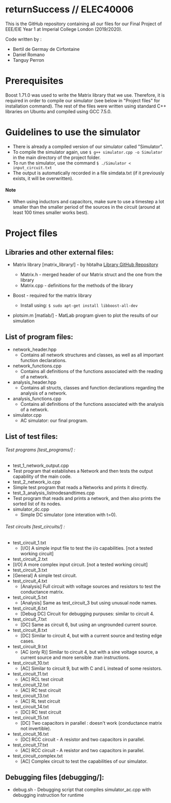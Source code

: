 # returnSuccess // ELEC40006

This is the GitHub repository containing all our files for our Final Project of EEE/EIE Year 1 at Imperial College London (2019/2020).

Code written by :
  - Bertil de Germay de Cirfontaine
  - Daniel Romano
  - Tanguy Perron


# Prerequisites

Boost 1.71.0 was used to write the Matrix library that we use. Therefore, it is required in order to compile our simulator (see below in "Project files" for installation command).
The rest of the files were written using standard C++ libraries on Ubuntu and compiled using GCC 7.5.0.


# Guidelines to use the simulator

  - There is already a compiled version of our simulator called "Simulator".
  - To compile the simulator again, use `$ g++ simulator.cpp -o Simulator` in the main directory of the project folder.
  - To run the simulator, use the command `$ ./Simulator < input_circuit.txt`
  - The output is automatically recorded in a file simdata.txt (if it previously exists, it will be overwritten).

#### Note
  - When using inductors and capacitors, make sure to use a timestep a lot smaller than the smaller period of the sources in the circuit (around at least 100 times smaller works best).


# Project files

## Libraries and other external files:
  - Matrix library \[matrix_library/\] - by hbtalha [Library GitHub Repository](https://github.com/hbtalha/Matrix-Library)
    - Matrix.h - merged header of our Matrix struct and the one from the library
    - Matrix.cpp - definitions for the methods of the library
  - Boost - required for the matrix library
    - Install using: `$ sudo apt-get install libboost-all-dev`
    
  - plotsim.m [matlab/] - MatLab program given to plot the results of our simulation

## List of program files:
  - network_header.hpp
  	- Contains all network structures and classes, as well as all important function declarations.
  - network_functions.cpp	
  	- Contains all definitions of the functions associated with the reading of a network.
  - analysis_header.hpp
    - Contains all structs, classes and function declarations regarding the analysis of a network.
  - analysis_functions.cpp
    - Contains all definitions of the functions associated with the analysis of a network.
  - simulator.cpp
    - AC simulator: our final program.

## List of test files:
###### Test programs [test_programs/] :
  - test\_1\_network\_output.cpp
   - Test program that establishes a Network and then tests the output capability of the main code.
  - test\_2\_network\_io.cpp
   - Simple test program that reads a Networks and prints it directly.
  - test\_3\_analysis\_listnodesandtimes.cpp
   - Test program that reads and prints a network, and then also prints the sorted list of its nodes.
  - simulator_dc.cpp
    - Simple DC simulator (one interation with t=0).
    
###### Test circuits [test_circuits/] :
  - test\_circuit\_1.txt
    - [I/O] A simple input file to test the i/o capabilities. [not a tested working circuit]
  - test\_circuit\_2.txt
   - [I/O] A more complex input circuit. [not a tested working circuit]
  - test\_circuit\_3.txt
   - [General] A simple test circuit.
  - test\_circuit\_4.txt
  	- [Analysis] Full circuit with voltage sources and resistors to test the conductance matrix.
  - test\_circuit\_5.txt
    - [Analysis] Same as test\_circuit\_3 but using unusual node names.
  - test\_circuit\_6.txt
    - [Debug DC] Circuit for debugging purpuses: similar to circuit 4.
  - test\_circuit\_7.txt
    - [DC] Same as circuit 6, but using an ungrounded current source.
  - test\_circuit\_8.txt
    - [DC] Similar to circuit 4, but with a current source and testing edge cases.
  - test\_circuit\_9.txt
  	  - [AC (only R)] Similar to circuit 4, but with a sine voltage source, a current source and more sensible .tran instructions.
  - test\_circuit\_10.txt
    - [AC] Similar to circuit 9, but with C and L instead of some resistors.
  - test\_circuit\_11.txt
    - [AC] RCL test circuit
  - test\_circuit\_12.txt
    - [AC] RC test circuit
  - test\_circuit\_13.txt
    - [AC] RL test circuit
  - test\_circuit\_14.txt
    - [DC] RC test circuit
  - test\_circuit\_15.txt
    - [DC] Two capacitors in parallel : doesn't work (conductance matrix not invertible).
  - test\_circuit\_16.txt
    - [DC] RCC circuit - A resistor and two capacitors in parallel.
  - test\_circuit\_17.txt
    - [AC] RCC circuit - A resistor and two capacitors in parallel.
  - test\_circuit\_complex.txt
    - [AC] Complex circuit to test the capabilities of our simulator.
  	  
## Debugging files [debugging/]:
  - debug.sh - Debugging script that compiles simulator_ac.cpp with debugging instruction for runtime
